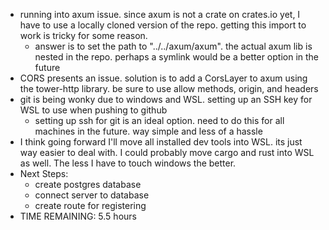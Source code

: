 -   running into axum issue. since axum is not a crate on crates.io yet, I have to use a locally cloned version of the repo. getting this import to work is tricky for some reason.
    -   answer is to set the path to "../../axum/axum". the actual axum lib is nested in the repo. perhaps a symlink would be a better option in the future
-   CORS presents an issue. solution is to add a CorsLayer to axum using the tower-http library. be sure to use allow methods, origin, and headers
-   git is being wonky due to windows and WSL. setting up an SSH key for WSL to use when pushing to github
    -   setting up ssh for git is an ideal option. need to do this for all machines in the future. way simple and less of a hassle
-   I think going forward I'll move all installed dev tools into WSL. its just way easier to deal with. I could probably move cargo and rust into WSL as well. The less I have to touch windows the better.
-   Next Steps:
    -   create postgres database
    -   connect server to database
    -   create route for registering
-   TIME REMAINING: 5.5 hours
